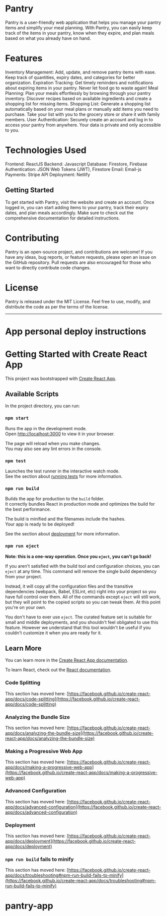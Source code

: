 # Pantry

Pantry is a user-friendly web application that helps you manage your pantry items and simplify your meal planning. With Pantry, you can easily keep track of the items in your pantry, know when they expire, and plan meals based on what you already have on hand.

# Features

Inventory Management: Add, update, and remove pantry items with ease. Keep track of quantities, expiry dates, and categories for better organization.
Expiration Tracking: Get timely reminders and notifications about expiring items in your pantry. Never let food go to waste again!
Meal Planning: Plan your meals effortlessly by browsing through your pantry inventory. Discover recipes based on available ingredients and create a shopping list for missing items.
Shopping List: Generate a shopping list automatically based on your meal plans or manually add items you need to purchase. Take your list with you to the grocery store or share it with family members.
User Authentication: Securely create an account and log in to access your pantry from anywhere. Your data is private and only accessible to you.

# Technologies Used

Frontend: ReactJS
Backend: Javascript
Database: Firestore, Firebase
Authentication: JSON Web Tokens (JWT), Firestore
Email: Email-js
Payments: Stripe API
Deployment: Netlify

## Getting Started

To get started with Pantry, visit the website and create an account. Once logged in, you can start adding items to your pantry, track their expiry dates, and plan meals accordingly. Make sure to check out the comprehensive documentation for detailed instructions.

# Contributing

Pantry is an open-source project, and contributions are welcome! If you have any ideas, bug reports, or feature requests, please open an issue on the GitHub repository. Pull requests are also encouraged for those who want to directly contribute code changes.

# License

Pantry is released under the MIT License. Feel free to use, modify, and distribute the code as per the terms of the license.



----------------------------------------
# App personal deploy instructions

# Getting Started with Create React App

This project was bootstrapped with [Create React App](https://github.com/facebook/create-react-app).

## Available Scripts

In the project directory, you can run:

### `npm start`

Runs the app in the development mode.\
Open [http://localhost:3000](http://localhost:3000) to view it in your browser.

The page will reload when you make changes.\
You may also see any lint errors in the console.

### `npm test`

Launches the test runner in the interactive watch mode.\
See the section about [running tests](https://facebook.github.io/create-react-app/docs/running-tests) for more information.

### `npm run build`

Builds the app for production to the `build` folder.\
It correctly bundles React in production mode and optimizes the build for the best performance.

The build is minified and the filenames include the hashes.\
Your app is ready to be deployed!

See the section about [deployment](https://facebook.github.io/create-react-app/docs/deployment) for more information.

### `npm run eject`

**Note: this is a one-way operation. Once you `eject`, you can't go back!**

If you aren't satisfied with the build tool and configuration choices, you can `eject` at any time. This command will remove the single build dependency from your project.

Instead, it will copy all the configuration files and the transitive dependencies (webpack, Babel, ESLint, etc) right into your project so you have full control over them. All of the commands except `eject` will still work, but they will point to the copied scripts so you can tweak them. At this point you're on your own.

You don't have to ever use `eject`. The curated feature set is suitable for small and middle deployments, and you shouldn't feel obligated to use this feature. However we understand that this tool wouldn't be useful if you couldn't customize it when you are ready for it.

## Learn More

You can learn more in the [Create React App documentation](https://facebook.github.io/create-react-app/docs/getting-started).

To learn React, check out the [React documentation](https://reactjs.org/).

### Code Splitting

This section has moved here: [https://facebook.github.io/create-react-app/docs/code-splitting](https://facebook.github.io/create-react-app/docs/code-splitting)

### Analyzing the Bundle Size

This section has moved here: [https://facebook.github.io/create-react-app/docs/analyzing-the-bundle-size](https://facebook.github.io/create-react-app/docs/analyzing-the-bundle-size)

### Making a Progressive Web App

This section has moved here: [https://facebook.github.io/create-react-app/docs/making-a-progressive-web-app](https://facebook.github.io/create-react-app/docs/making-a-progressive-web-app)

### Advanced Configuration

This section has moved here: [https://facebook.github.io/create-react-app/docs/advanced-configuration](https://facebook.github.io/create-react-app/docs/advanced-configuration)

### Deployment

This section has moved here: [https://facebook.github.io/create-react-app/docs/deployment](https://facebook.github.io/create-react-app/docs/deployment)

### `npm run build` fails to minify

This section has moved here: [https://facebook.github.io/create-react-app/docs/troubleshooting#npm-run-build-fails-to-minify](https://facebook.github.io/create-react-app/docs/troubleshooting#npm-run-build-fails-to-minify)
# pantry-app
